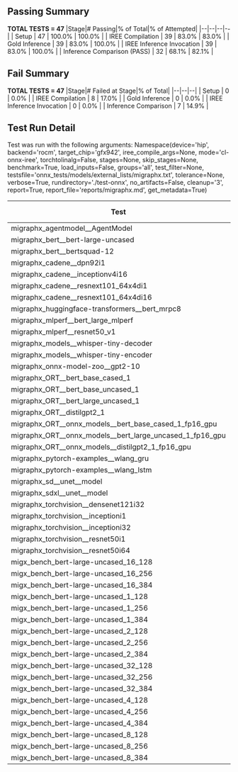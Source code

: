 ## Passing Summary

**TOTAL TESTS = 47**
|Stage|# Passing|% of Total|% of Attempted|
|--|--|--|--|
| Setup | 47 | 100.0% | 100.0% |
| IREE Compilation | 39 | 83.0% | 83.0% |
| Gold Inference | 39 | 83.0% | 100.0% |
| IREE Inference Invocation | 39 | 83.0% | 100.0% |
| Inference Comparison (PASS) | 32 | 68.1% | 82.1% |
## Fail Summary

**TOTAL TESTS = 47**
|Stage|# Failed at Stage|% of Total|
|--|--|--|
| Setup | 0 | 0.0% |
| IREE Compilation | 8 | 17.0% |
| Gold Inference | 0 | 0.0% |
| IREE Inference Invocation | 0 | 0.0% |
| Inference Comparison | 7 | 14.9% |
## Test Run Detail
Test was run with the following arguments:
Namespace(device='hip', backend='rocm', target_chip='gfx942', iree_compile_args=None, mode='cl-onnx-iree', torchtolinalg=False, stages=None, skip_stages=None, benchmark=True, load_inputs=False, groups='all', test_filter=None, testsfile='onnx_tests/models/external_lists/migraphx.txt', tolerance=None, verbose=True, rundirectory='./test-onnx', no_artifacts=False, cleanup='3', report=True, report_file='reports/migraphx.md', get_metadata=True)

| Test | Exit Status | Mean Benchmark Time (ms) | Notes |
|--|--|--|--|
| migraphx_agentmodel__AgentModel | compilation | None | |
| migraphx_bert__bert-large-uncased | PASS | 19.95340705450092 | |
| migraphx_bert__bertsquad-12 | compilation | None | |
| migraphx_cadene__dpn92i1 | compilation | None | |
| migraphx_cadene__inceptionv4i16 | PASS | 152.0893507792304 | |
| migraphx_cadene__resnext101_64x4di1 | compilation | None | |
| migraphx_cadene__resnext101_64x4di16 | PASS | 218.15737468811372 | |
| migraphx_huggingface-transformers__bert_mrpc8 | PASS | 7.520017280996321 | |
| migraphx_mlperf__bert_large_mlperf | Numerics | 36.37873338005853 | |
| migraphx_mlperf__resnet50_v1 | PASS | 6.451461694861224 | |
| migraphx_models__whisper-tiny-decoder | PASS | 27.88601972473164 | |
| migraphx_models__whisper-tiny-encoder | Numerics | 52.46041091875389 | |
| migraphx_onnx-model-zoo__gpt2-10 | compilation | None | |
| migraphx_ORT__bert_base_cased_1 | PASS | 112.71537149635454 | |
| migraphx_ORT__bert_base_uncased_1 | PASS | 111.17908067535609 | |
| migraphx_ORT__bert_large_uncased_1 | PASS | 362.84098549125093 | |
| migraphx_ORT__distilgpt2_1 | PASS | 61.37801660224795 | |
| migraphx_ORT__onnx_models__bert_base_cased_1_fp16_gpu | Numerics | 72.08082494325936 | |
| migraphx_ORT__onnx_models__bert_large_uncased_1_fp16_gpu | Numerics | 273.93086264944736 | |
| migraphx_ORT__onnx_models__distilgpt2_1_fp16_gpu | Numerics | 36.68259343606207 | |
| migraphx_pytorch-examples__wlang_gru | PASS | 20.421281618635273 | |
| migraphx_pytorch-examples__wlang_lstm | PASS | 14.943312853574753 | |
| migraphx_sd__unet__model | import_model | None | |
| migraphx_sdxl__unet__model | import_model | None | |
| migraphx_torchvision__densenet121i32 | PASS | 50.48077234754427 | |
| migraphx_torchvision__inceptioni1 | PASS | 15.74672021987763 | |
| migraphx_torchvision__inceptioni32 | PASS | 137.8998666536063 | |
| migraphx_torchvision__resnet50i1 | compilation | None | |
| migraphx_torchvision__resnet50i64 | PASS | 182.78957354292893 | |
| migx_bench_bert-large-uncased_16_128 | PASS | 33.46204827539623 | |
| migx_bench_bert-large-uncased_16_256 | PASS | 57.85468895272869 | |
| migx_bench_bert-large-uncased_16_384 | Numerics | 73.63304657930577 | |
| migx_bench_bert-large-uncased_1_128 | PASS | 13.502250862821269 | |
| migx_bench_bert-large-uncased_1_256 | PASS | 13.800153452476936 | |
| migx_bench_bert-large-uncased_1_384 | PASS | 20.014714717953684 | |
| migx_bench_bert-large-uncased_2_128 | PASS | 13.409721029277605 | |
| migx_bench_bert-large-uncased_2_256 | PASS | 13.857953786070828 | |
| migx_bench_bert-large-uncased_2_384 | PASS | 21.569958137762214 | |
| migx_bench_bert-large-uncased_32_128 | PASS | 69.42121714819223 | |
| migx_bench_bert-large-uncased_32_256 | PASS | 104.72667752765119 | |
| migx_bench_bert-large-uncased_32_384 | Numerics | 145.17202832115194 | |
| migx_bench_bert-large-uncased_4_128 | PASS | 15.084852074794734 | |
| migx_bench_bert-large-uncased_4_256 | PASS | 17.39726299836444 | |
| migx_bench_bert-large-uncased_4_384 | PASS | 26.592448317947298 | |
| migx_bench_bert-large-uncased_8_128 | PASS | 20.07375328712875 | |
| migx_bench_bert-large-uncased_8_256 | PASS | 28.15568332870801 | |
| migx_bench_bert-large-uncased_8_384 | PASS | 41.3479992124599 | |

